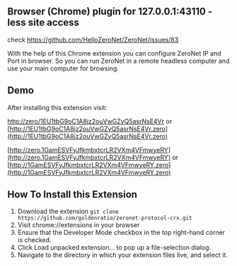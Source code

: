 **Browser (Chrome) plugin for 127.0.0.1:43110 -less site access**
-----------------------------
check https://github.com/HelloZeroNet/ZeroNet/issues/83

With the help of this Chrome extension you can configure ZeroNet IP and Port in browser.
So you can run ZeroNet in a remote headless computer and use your main computer for browsing.

**Demo**
-----------------------------
After installing this extension visit:

[http://zero/1EU1tbG9oC1A8jz2ouVwGZyQ5asrNsE4Vr](http://zero/1EU1tbG9oC1A8jz2ouVwGZyQ5asrNsE4Vr) or [http://1EU1tbG9oC1A8jz2ouVwGZyQ5asrNsE4Vr.zero](http://1EU1tbG9oC1A8jz2ouVwGZyQ5asrNsE4Vr.zero)

[http://zero.1GamESVFyJfkmbxtcrLR2VXm4VFmwyeRY](http://zero.1GamESVFyJfkmbxtcrLR2VXm4VFmwyeRY) or [http://1GamESVFyJfkmbxtcrLR2VXm4VFmwyeRY.zero](http://1GamESVFyJfkmbxtcrLR2VXm4VFmwyeRY.zero)


**How To Install this Extension**
-----------------------------

1. Download the extension ```git clone https://github.com/goldenratio/zeronet-protocol-crx.git ```
2. Visit chrome://extensions in your browser
3. Ensure that the Developer Mode checkbox in the top right-hand corner is checked.
4. Click Load unpacked extension… to pop up a file-selection dialog.
5. Navigate to the directory in which your extension files live, and select it.